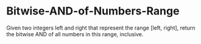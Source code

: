 # Bitwise-AND-of-Numbers-Range


Given two integers left and right that represent the range [left, right], return the bitwise AND of all numbers in this range, inclusive.
